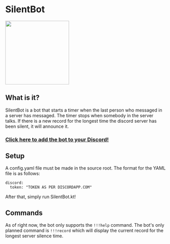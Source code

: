 # SilentBot
<p><img src="https://i.imgur.com/uEmGPsr.png" width="200" height="200" /></img></p>

## What is it?
SilentBot is a bot that starts a timer when the last person who messaged in a server has messaged. The timer stops when somebody in the server talks. If there is a new record for the longest time the discord server has been silent, it will announce it.

### [Click here to add the bot to your Discord!](https://tinyurl.com/AddSilentBot)

## Setup
A config.yaml file must be made in the source root. The format for the YAML file is as follows:
```
discord:
  token: "TOKEN AS PER DISCORDAPP.COM"
```
After that, simply run SilentBot.kt!

## Commands
As of right now, the bot only supports the `!!!help` command. The bot's only planned command is `!!!record` which will display the current record for the longest server silence time.